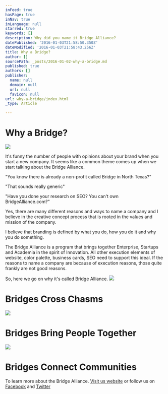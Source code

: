 ```yaml
---
inFeed: true
hasPage: true
inNav: true
inLanguage: null
starred: true
keywords: []
description: Why did you name it Bridge Alliance?
datePublished: '2016-01-03T21:58:50.350Z'
dateModified: '2016-01-03T21:58:43.256Z'
title: Why a Bridge?
author: []
sourcePath: _posts/2016-01-02-why-a-bridge.md
published: true
authors: []
publisher:
  name: null
  domain: null
  url: null
  favicon: null
url: why-a-bridge/index.html
_type: Article

---
```

# Why a Bridge?
![](https://s3-us-west-2.amazonaws.com/the-grid-img/p/2b9ec6116cd18da22cc9a0d910113dc8b508dec5.jpg)

It's funny the number of people with opinions about your brand when you start a new company. It seems like a common theme comes up when we start talking about the Bridge Alliance. 

"You know there is already a non-profit called Bridge in North Texas?"

"That sounds really generic"

"Have you done your research on SEO? You can't own BridgeAlliance.com?"

Yes, there are many different reasons and ways to name a company and I believe in the creative concept process that is rooted in the values and mission of the company.

I believe that branding is defined by what you do, how you do it and why you do something.

The Bridge Alliance is a program that brings together Enterprise, Startups and Academia in the spirit of Innovation. All other execution elements of website, color palette, business cards, SEO need to support this ideal. If the reasons to name a company are because of execution reasons, those quite frankly are not good reasons.

So, here we go on why it's called Bridge Alliance.
![](https://s3-us-west-2.amazonaws.com/the-grid-img/p/7a7477540eb4ac581438339f26cb5895c4871229.jpg)

# Bridges Cross Chasms
![](https://s3-us-west-2.amazonaws.com/the-grid-img/p/0c199eab858d72e490ee880b1517a6ab0f343b8d.jpg)

# Bridges Bring People Together
![](https://s3-us-west-2.amazonaws.com/the-grid-img/p/6bdb01c63c765b17f00eb764f0ab7218bf4379b1.jpg)

# Bridges Connect Communities

To learn more about the Bridge Alliance. [Visit us website][0] or follow us on [Facebook][1] and [Twitter][2]

[0]: https://BridgeAlliance.co/
[1]: https://www.facebook.com/BridgeNTX
[2]: https://twitter.com/BridgeNTX